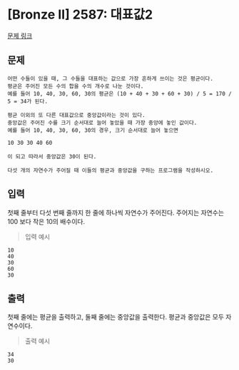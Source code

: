 # [Bronze II] 2587: 대표값2
[문제 링크](https://www.acmicpc.net/problem/2587)

## 문제
```
어떤 수들이 있을 때, 그 수들을 대표하는 값으로 가장 흔하게 쓰이는 것은 평균이다. 
평균은 주어진 모든 수의 합을 수의 개수로 나눈 것이다. 
예를 들어 10, 40, 30, 60, 30의 평균은 (10 + 40 + 30 + 60 + 30) / 5 = 170 / 5 = 34가 된다.

평균 이외의 또 다른 대표값으로 중앙값이라는 것이 있다.
중앙값은 주어진 수를 크기 순서대로 늘어 놓았을 때 가장 중앙에 놓인 값이다. 
예를 들어 10, 40, 30, 60, 30의 경우, 크기 순서대로 늘어 놓으면

10 30 30 40 60

이 되고 따라서 중앙값은 30이 된다.

다섯 개의 자연수가 주어질 때 이들의 평균과 중앙값을 구하는 프로그램을 작성하시오.
```

## 입력
첫째 줄부터 다섯 번째 줄까지 한 줄에 하나씩 자연수가 주어진다. 
주어지는 자연수는 100 보다 작은 10의 배수이다.
> 입력 예시
```
10
40
30
60
30
```

## 출력
첫째 줄에는 평균을 출력하고, 둘째 줄에는 중앙값을 출력한다. 
평균과 중앙값은 모두 자연수이다.
> 출력 예시
```
34
30
```
